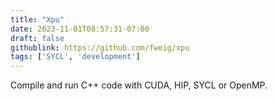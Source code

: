 ```yaml
---
title: "Xpu"
date: 2023-11-01T08:57:31-07:00
draft: false
githublink: https://github.com/fweig/xpu
tags: ['SYCL', 'development']
---
```


 Compile and run C++ code with CUDA, HIP, SYCL or OpenMP. 
